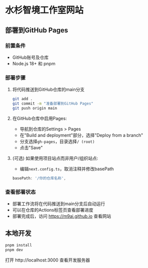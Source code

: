 # 水杉智境工作室网站

## 部署到GitHub Pages

### 前置条件
- GitHub账号及仓库
- Node.js 18+ 和 pnpm

### 部署步骤
1. 将代码推送到GitHub仓库的main分支
   ```bash
   git add .
   git commit -m "准备部署到GitHub Pages"
   git push origin main
   ```

2. 在GitHub仓库中启用Pages:
   - 导航到仓库的Settings > Pages
   - 在"Build and deployment"部分，选择"Deploy from a branch"
   - 分支选择`gh-pages`，目录选择`/ (root)`
   - 点击"Save"

3. (可选) 如果使用项目站点而非用户/组织站点:
   - 编辑`next.config.ts`，取消注释并修改basePath
   ```typescript
   basePath: '/你的仓库名称',
   ```

### 查看部署状态
- 部署工作流将在代码推送到main分支后自动运行
- 可以在仓库的Actions标签页查看部署进度
- 部署完成后，访问 https://m9ai.github.io 查看网站

## 本地开发
```bash
pnpm install
pnpm dev
```

打开 http://localhost:3000 查看开发服务器
